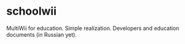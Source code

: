 # schoolwii
MultiWii for education. Simple realization. Developers and education documents (in Russian yet).
